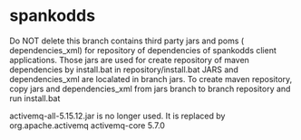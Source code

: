 # spankodds
Do NOT delete this branch
contains third party jars and poms ( dependencies_xml) for repository of dependencies of  spankodds client applications. 
Those jars are used for create repository of maven dependencies by install.bat in repository/install.bat
JARS and dependencies_xml are localated in branch jars. To create maven repository, copy jars and dependencies_xml from jars branch to branch repository and run install.bat

activemq-all-5.15.12.jar is no longer used. It is replaced by
<dependency>
<groupId>org.apache.activemq</groupId>
<artifactId>activemq-core</artifactId>
<version>5.7.0</version>
</dependency>
